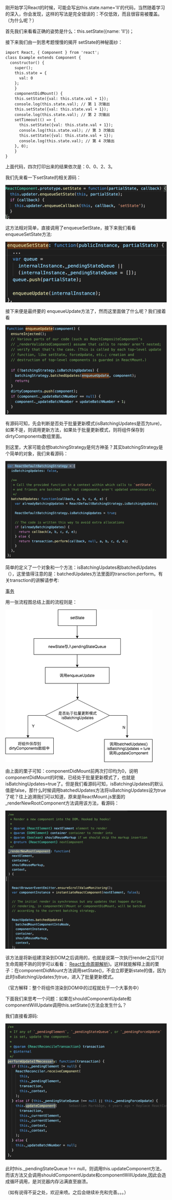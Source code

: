 刚开始学习React的时候，可能会写出this.state.name='ll'的代码，当然随着学习的深入，你会发现，这样的写法是完全错误的：不仅低效，而且很容易被覆盖。（为什么呢？）

首先我们来看看正确的姿势是什么：this.setState({name: 'll'})；

接下来我们由一到思考题慢慢的揭开 setState的神秘面纱：

```react
import React, { Component } from 'react';
class Example extends Component { 
  constructor() {
    super(); 
    this.state = {
      val: 0 
    };
	}
	componentDidMount() {
    this.setState({val: this.state.val + 1}); 
    console.log(this.state.val); // 第 1 次输出
    this.setState({val: this.state.val + 1}); 
    console.log(this.state.val); // 第 2 次输出
    setTimeout(() => {
      this.setState({val: this.state.val + 1}); 
      console.log(this.state.val); // 第 3 次输出
      this.setState({val: this.state.val + 1});
      console.log(this.state.val); // 第 4 次输出
    }, 0);
	}
}	
```

上面代码，四次打印出来的结果依次是：0、0、2、3。

我们先来看一下setState的相关源码：

![image-20190102171529318](../images/setState1.png)

这方法相对简单，直接调用了enqueueSetState，接下来我们看看enqueueSetState方法:

![image-20190102171820339](../images/setState2.png)

接下来便是最终要的 enqueueUpdate方法了，然而这里面做了什么呢？我们接着看

![image-20190102172200701](../images/setState3.png)

有源码可知，先会判断是否处于批量更新模式(isBatchingUpdates是否为ture)，如果不是，则调用更新方法，如果处于批量更新模式，则将组件保存到 dirtyComponents数组里面。

到这里，大家可能会想batchingStrategy是何方神圣？其实batchingStrategy是个简单的对象，我们来看源码：

![image-20190102173756320](../images/setState4.png)

简单的定义了一个对象和一个方法：isBatchingUpdates和batchedUpdates（），这里值得注意的是：batchedUpdates方法里面的transction.perform。有关transction的讲解请参考:

[事务](http://front-ender.me/react/react-transaction.html )

用一张流程图总结上面的流程则是：

![setState6](../images/setState6.png)

由上面的栗子可知：componentDidMount前两次打印均为0，说明componentDidMount的时候，已经处于批量更新模式了，也就是isBatchingUpdates=true了。但是我们看源码可知，isBatchingUpdates的默认值是false，那什么时候调用batchedUpdates方法将isBatchingUpdates设为true了呢？往上追溯我们可以知道，原来是ReactMount.js里面的_renderNewRootComponent方法调用该方法，看源码：

![image-20190102181616636](../images/setState5.png)

该方法是将新组建渲染到DOM之后调用的，也就是说第一次执行render之后?(对生命周期不熟的同学可以看看： [React生命周期解析](https://github.com/liyanging/articles/blob/master/react/life-cycle.md))。这样就能解释上面的栗子：在componentDidMount方法调用setState()，不会立即更新state的值，因为此时isBatchingUpdates为true，进入了批量更新模式。

（官方解释：整个将组件渲染到DOM中的过程就处于一个大事务中）



下面我们来思考一个问题：如果在shouldComponentUpdate和componentWillUpdate调用this.setState()方法会发生什么？

我们直接看源码:

![image-20190102184320205](../images/setState7.png)

此时this._pendingStateQueue !== null，则调用this.updateComponent方法，而该方法又会调用shouldComponentUpdate和componentWillUpdate,因此会造成循环调用，是浏览器内存沾满直至崩溃。

（如有说得不妥之处，欢迎来喷。之后会继续补充和完善。。。）

